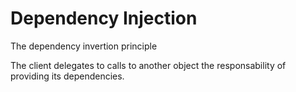 # Dependency Injection

The dependency invertion principle

The client delegates to calls to another object the responsability of providing its dependencies.
